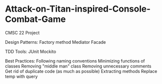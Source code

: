 # Attack-on-Titan-inspired-Console-Combat-Game
CMSC 22 Project

Design Patterns:
	Factory method
	Mediator
	Facade

TDD Tools:
	JUnit
	Mockito
	
Best Practices:
	Following naming conventions
	Minimizing functions of classes
	Removing "middle man" class
	Removing unnecessary comments
	Get rid of duplicate code (as much as possible)
	Extracting methods
	Replace temp with query
